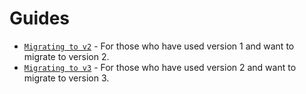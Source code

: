# Guides

- [`Migrating to v2`](./migrating-to-v2.md) - For those who have used version 1 and want to migrate to version 2.
- [`Migrating to v3`](./migrating-to-v3.md) - For those who have used version 2 and want to migrate to version 3.
